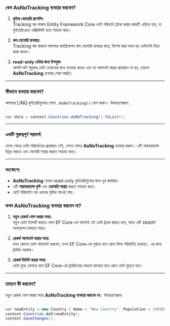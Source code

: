 ### **কেন AsNoTracking ব্যবহার করবেন?**

1. **কুইক কোয়েরি প্রসেসিং**:  
    Tracking বন্ধ থাকায় Entity Framework Core ডেটা পরিবর্তন ট্র্যাক করার কাজটি এড়িয়ে যায়, যা কুইয়েরি দ্রুত এক্সিকিউট হতে সাহায্য করে।
    
2. **কম মেমোরি ব্যবহার**:  
    Tracking বন্ধ থাকলে আপনার অ্যাপ্লিকেশন কম মেমোরি ব্যবহার করে, বিশেষ করে যখন বড় ডেটাসেট নিয়ে কাজ করেন।
    
3. **read-only ডেটার জন্য উপযুক্ত**:  
    আপনি যদি শুধুমাত্র ডেটা দেখানোর জন্য ব্যবহার করেন এবং তা আপডেট করার প্রয়োজন না হয়, তাহলে **AsNoTracking** ব্যবহার সেরা পদ্ধতি।
    
---

### **কীভাবে ব্যবহার করবেন?**

আপনার LINQ কুইয়েরিগুলোর শেষে `.AsNoTracking()` যোগ করুন। উদাহরণস্বরূপ:

```cs

var data = context.Countries.AsNoTracking().ToList();

```

---

### **একটি গুরুত্বপূর্ণ পরামর্শ:**

যেসব ক্ষেত্রে ডেটা পরিবর্তনের প্রয়োজন নেই, সেসব ক্ষেত্রে **AsNoTracking** ব্যবহার করুন। এটি পারফরম্যান্স উন্নত করতে এবং মেমোরি সাশ্রয় করতে সাহায্য করে।

---

### **সংক্ষেপে:**

- **AsNoTracking** মেথড read-only কুইয়েরিগুলোর জন্য খুব কার্যকর।
- এটি **পারফরম্যান্স বুস্ট** এবং **মেমোরি সাশ্রয়** করতে সাহায্য করে।
- ছোট পরিবর্তনে বড় ধরনের সুবিধা পাওয়া যায়।

### **কখন AsNoTracking ব্যবহার করবেন না?**

1. **নতুন রেকর্ড যোগ করার সময়**:  
    নতুন ডেটা ইনসার্ট করতে গেলে EF Core-কে অবশ্যই ওই ডেটা ট্র্যাক করতে হবে, যাতে এটি `INSERT` অপারেশন চালাতে পারে।
    
2. **রেকর্ড আপডেট করার সময়**:  
    যখন কোনো ডেটা আপডেট করবেন, তখন EF Core-কে বুঝতে হবে কোন ফিল্ড পরিবর্তিত হয়েছে। এর জন্য ট্র্যাকিং দরকার।
    
3. **রেকর্ড ডিলিট করার সময়**:  
    ডেটা মুছে ফেলতে হলে EF Core-কে ট্র্যাকিংয়ের মাধ্যমে জানতে হবে কোন ডেটা মুছতে হবে।
    

---

### **তাহলে কী করবেন?**

নতুন রেকর্ড যোগ করার সময় **AsNoTracking ব্যবহার করবেন না**। উদাহরণস্বরূপ:
```cs

var newEntity = new Country { Name = "New Country", Population = 1000000 };
context.Countries.Add(newEntity);
context.SaveChanges();

```
